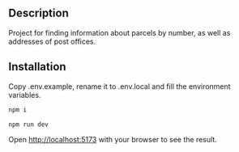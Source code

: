 ## Description

Project for finding information about parcels by number, as well as addresses of
post offices.

## Installation

Copy .env.example, rename it to .env.local and fill the environment variables.

```bash
npm i
```

```bash
npm run dev
```

Open [http://localhost:5173](http://localhost:5173) with your browser to see the
result.
